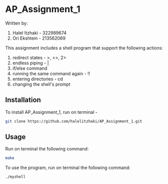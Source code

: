 # AP_Assignment_1

Written by:
1. Halel Itzhaki - 322989674
2. Ori Ekshtein - 213562069

This assignment includes a shell program that support the following actions:
1. redirect states - >, >>, 2>
2. endless piping - |
3. if/else command
4. running the same command again - !!
5. entering directories - cd
6. changing the shell's prompt

## Installation

To install AP_Assignment_1, run on terminal - 
```bash
git clone https://github.com/halelitzhaki/AP_Assignment_1.git
```

## Usage

Run on terminal the following command:
```bash
make
```

To use the program, run on terminal the following command:


```bash
./myshell
```